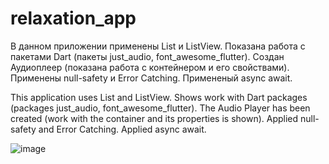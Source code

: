 # relaxation_app

В данном приложении применены List и ListView. Показана работа с пакетами Dart (пакеты just_audio, font_awesome_flutter). Создан Аудиоплеер (показана работа с контейнером и его свойствами).
Применены null-safety и Error Catching. Примененый async await.

This application uses List and ListView. Shows work with Dart packages (packages just_audio, font_awesome_flutter). The Audio Player has been created (work with the container and its properties is shown).
Applied null-safety and Error Catching. Applied async await.

![image](https://github.com/ZeAs4c/relaxation_app/assets/59208681/c7570d26-55c5-4a61-bc17-2cb2c3b018bd)
